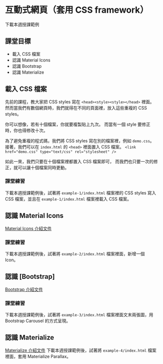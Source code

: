# 互動式網頁（套用 CSS framework）

下載本週授課範例

## 課堂目標
- 載入 CSS 檔案
- 認識 Material Icons
- 認識 Bootstrap
- 認識 Materialize 

## 載入 CSS 檔案
先前的課程，教大家把 CSS styles 寫在 `<head><style><style></head>` 裡面。
然而當我們有數個網頁時，我們就得在不同的頁面裡，放入這些重複的 CSS styles。

你可以想像，若有十個檔案，你就要複製貼上九次。
而當有一個 style 要修正時，你也得修改十次。

為了避免重複的程式碼，我們將 CSS styles 寫在別的檔案裡，例如 `demo.css`。
接著，我們可以在 `index.html` 的 `<head>` 裡面置入 CSS 檔案。
`<link href="demo.css" type="text/css" rel="stylesheet" />`

如此一來，我們只要在十個檔案裡都置入 CSS 檔案即可，
而我們也只要一次的修正，就可以讓十個檔案同時更動。

### 課堂練習
下載本週授課範例後，試著將 `example-1/index.html` 檔案裡的 CSS styles 寫入 CSS 檔案，並且在 `example-1/index.html` 檔案裡載入 CSS 檔案。


## 認識 Material Icons
[Material Icons 介紹文件](https://material.io/tools/icons/?style=baseline)

### 課堂練習
下載本週授課範例後，試著將 `example-2/index.html` 檔案裡面，新增一個 Icon。

## 認識 [Bootstrap]
[Bootstrap 介紹文件](https://getbootstrap.com/docs/4.0/getting-started/introduction/)

### 課堂練習
下載本週授課範例後，試著將 `example-3/index.html` 檔案裡面文末兩張圖，用 Bootstrap Carousel 的方式呈現。

## 認識 Materialize
[Materialize 介紹文件](https://materializecss.com/getting-started.html)
下載本週授課範例後，試著將 `example-4/index.html` 檔案裡面，套用 Materialize Parallax。
